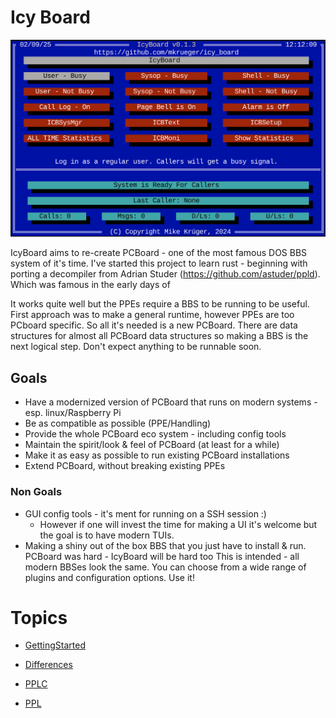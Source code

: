 # Icy Board

![Login screen](assets/login_screen.png?raw=true "Login screen")

IcyBoard aims to re-create PCBoard - one of the most famous DOS BBS system of it's time.
I've started this project to learn rust - beginning with porting a decompiler from Adrian Studer
 (https://github.com/astuder/ppld). Which was famous in the early days of 

It works quite well but the PPEs require a BBS to be running to be useful. First approach was to make a general runtime, however PPEs are too PCboard specific.
So all it's needed is a new PCBoard.
There are data structures for almost all PCBoard data structures so making a BBS is the next logical step. Don't expect anything to be runnable soon.


## Goals

* Have a modernized version of PCBoard that runs on modern systems - esp. linux/Raspberry Pi
* Be as compatible as possible (PPE/Handling)
* Provide the whole PCBoard eco system - including config tools
* Maintain the spirit/look & feel of PCBoard (at least for a while)
* Make it as easy as possible to run existing PCBoard installations
* Extend PCBoard, without breaking existing PPEs

### Non Goals

* GUI config tools - it's ment for running on a SSH session :)
  * However if one will invest the time for making a UI it's welcome but the goal is to have modern TUIs.
* Making a shiny out of the box BBS that you just have to install & run. PCBoard was hard - IcyBoard will be hard too
  This is intended - all modern BBSes look the same. You can choose from a wide range of plugins and configuration options.
  Use it!

# Topics
* [GettingStarted](docs/gettingstarted.md)
* [Differences](docs/differences.md)
* [PPLC](docs/pplc.md)

* [PPL](docs/ppl.md)

